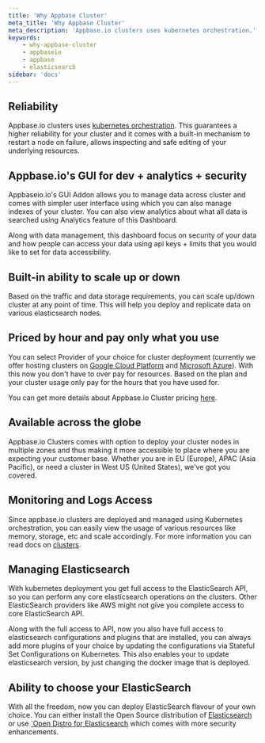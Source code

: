 ```yaml
---
title: 'Why Appbase Cluster'
meta_title: 'Why Appbase Cluster'
meta_description: 'Appbase.io clusters uses kubernetes orchestration.'
keywords:
	- why-appbase-cluster
    - appbaseio
    - appbase
    - elasticsearch
sidebar: 'docs'
---
```



## Reliability

Appbase.io clusters uses [kubernetes orchestration](/concepts/clusters.html#managing-deployed-cluster). This guarantees a higher reliability for your cluster and it comes with a built-in mechanism to restart a node on failure, allows inspecting and safe editing of your underlying resources.

## Appbase.io's GUI for dev + analytics + security

Appbaseio.io's GUI Addon allows you to manage data across cluster and comes with simpler user interface using which you can also manage indexes of your cluster. You can also view analytics about what all data is searched using Analytics feature of this Dashboard.

Along with data management, this dashboard focus on security of your data and how people can access your data using api keys + limits that you would like to set for data accessibility.

## Built-in ability to scale up or down

Based on the traffic and data storage requirements, you can scale up/down cluster at any point of time. This will help you deploy and replicate data on various elasticsearch nodes.

## Priced by hour and pay only what you use

You can select Provider of your choice for cluster deployment (currently we offer hosting clusters on [Google Cloud Platform](https://cloud.google.com/) and [Microsoft Azure](https://azure.microsoft.com/en-in/)). With this now you don't have to over pay for resources. Based on the plan and your cluster usage only pay for the hours that you have used for.

You can get more details about Appbase.io Cluster pricing [here](https://appbase.io/clusters#pricing).

## Available across the globe

Appbase.io Clusters comes with option to deploy your cluster nodes in multiple zones and thus making it more accessible to place where you are expecting your customer base. Whether you are in EU (Europe), APAC (Asia Pacific), or need a cluster in West US (United States), we've got you covered.

## Monitoring and Logs Access

Since appbase.io clusters are deployed and managed using Kubernetes orchestration, you can easily view the usage of various resources like memory, storage, etc and scale accordingly. For more information you can read docs on [clusters](/concepts/clusters.html#managing-a-deployed-elasticsearch-cluster).

## Managing Elasticsearch

With kubernetes deployment you get full access to the ElasticSearch API, so you can perform any core elasticsearch operations on the clusters. Other ElasticSearch providers like AWS might not give you complete access to core ElasticSearch API.

Along with the full access to API, now you also have full access to elasticsearch configurations and plugins that are installed, you can always add more plugins of your choice by updating the configurations via Stateful Set Configurations on Kubernetes. This also enables your to update elasticsearch version, by just changing the docker image that is deployed.

## Ability to choose your ElasticSearch

With all the freedom, now you can deploy ElasticSearch flavour of your own choice. You can either install the Open Source distribution of [Elasticsearch](https://www.elastic.co/) or use [`Open Distro for Elasticsearch](https://opendistro.github.io/for-elasticsearch/) which comes with more security enhancements.
